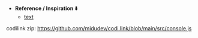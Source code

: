 - **Reference / Inspiration ⬇️**
  - [text](link)

codilink zip: https://github.com/midudev/codi.link/blob/main/src/console.js
